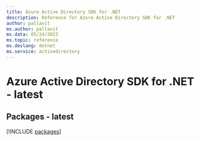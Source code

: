 ```yaml
---
title: Azure Active Directory SDK for .NET
description: Reference for Azure Active Directory SDK for .NET
author: pallavit
ms.author: pallavit
ms.data: 05/24/2023
ms.topic: reference
ms.devlang: dotnet
ms.service: activedirectory
---
```

# Azure Active Directory SDK for .NET - latest
## Packages - latest
[!INCLUDE [packages](active-directory-index.md)]